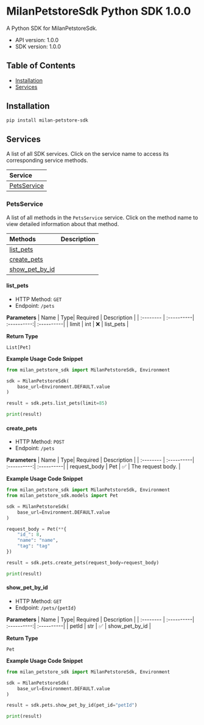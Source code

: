 # MilanPetstoreSdk Python SDK 1.0.0

A Python SDK for MilanPetstoreSdk.

- API version: 1.0.0
- SDK version: 1.0.0

## Table of Contents

- [Installation](#installation)
- [Services](#services)

## Installation

```bash
pip install milan-petstore-sdk
```

## Services

A list of all SDK services. Click on the service name to access its corresponding service methods.

| Service                     |
| :-------------------------- |
| [PetsService](#petsservice) |

### PetsService

A list of all methods in the `PetsService` service. Click on the method name to view detailed information about that method.

| Methods                           | Description |
| :-------------------------------- | :---------- |
| [list_pets](#list_pets)           |             |
| [create_pets](#create_pets)       |             |
| [show_pet_by_id](#show_pet_by_id) |             |

#### **list_pets**

- HTTP Method: `GET`
- Endpoint: `/pets`

**Parameters**
| Name | Type| Required | Description |
| :-------- | :----------| :----------:| :----------|
| limit | int | ❌ | list_pets |

**Return Type**

`List[Pet]`

**Example Usage Code Snippet**

```py
from milan_petstore_sdk import MilanPetstoreSdk, Environment

sdk = MilanPetstoreSdk(
    base_url=Environment.DEFAULT.value
)

result = sdk.pets.list_pets(limit=85)

print(result)
```

#### **create_pets**

- HTTP Method: `POST`
- Endpoint: `/pets`

**Parameters**
| Name | Type| Required | Description |
| :-------- | :----------| :----------:| :----------|
| request_body | Pet | ✅ | The request body. |

**Example Usage Code Snippet**

```py
from milan_petstore_sdk import MilanPetstoreSdk, Environment
from milan_petstore_sdk.models import Pet

sdk = MilanPetstoreSdk(
    base_url=Environment.DEFAULT.value
)

request_body = Pet(**{
    "id_": 8,
    "name": "name",
    "tag": "tag"
})

result = sdk.pets.create_pets(request_body=request_body)

print(result)
```

#### **show_pet_by_id**

- HTTP Method: `GET`
- Endpoint: `/pets/{petId}`

**Parameters**
| Name | Type| Required | Description |
| :-------- | :----------| :----------:| :----------|
| petId | str | ✅ | show_pet_by_id |

**Return Type**

`Pet`

**Example Usage Code Snippet**

```py
from milan_petstore_sdk import MilanPetstoreSdk, Environment

sdk = MilanPetstoreSdk(
    base_url=Environment.DEFAULT.value
)

result = sdk.pets.show_pet_by_id(pet_id="petId")

print(result)
```
